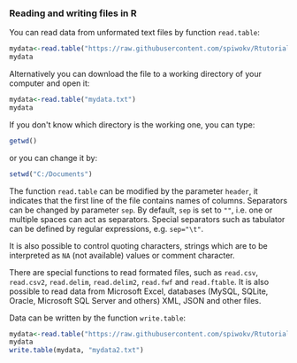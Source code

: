 ### Reading and writing files in R
You can read data from unformated text files by function `read.table`:
```R
mydata<-read.table("https://raw.githubusercontent.com/spiwokv/Rtutorial/master/data/mydata.txt")
mydata
```
Alternatively you can download the file to a working directory of your computer and open it:
```R
mydata<-read.table("mydata.txt")
mydata
```
If you don't know which directory is the working one, you can type:
```R
getwd()
```
or you can change it by:
```R
setwd("C:/Documents")
```
The function `read.table` can be modified by the parameter `header`, it indicates that the first line of the file contains names of columns.
Separators can be changed by parameter `sep`. By default, `sep` is set to `""`, i.e. one or multiple spaces can act as separators. Special separators such as tabulator can be defined by regular expressions, e.g. `sep="\t"`.

It is also possible to control quoting characters, strings which are to be interpreted as `NA` (not available) values or comment character.

There are special functions to read formated files, such as `read.csv`, `read.csv2`, `read.delim`, `read.delim2`, `read.fwf` and `read.ftable`. It is also possible to read data from Microsoft Excel, databases (MySQL, SQLite, Oracle, Microsoft SQL Server and others) XML, JSON and other files.

Data can be written by the function `write.table`:
```R
mydata<-read.table("https://raw.githubusercontent.com/spiwokv/Rtutorial/master/data/mydata.txt")
mydata
write.table(mydata, "mydata2.txt")
```
